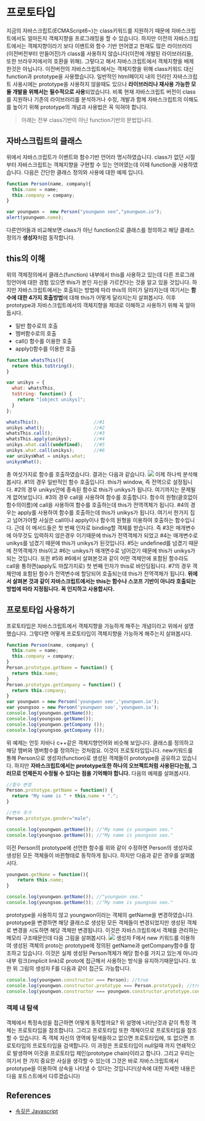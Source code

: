 # 프로토타입

지금의 자바스크립트(ECMAScript6~)는 class키워드를 지원하기 때문에 자바스크립트에서도 얼마든지 객체지향을 프로그래밍을 할 수 있습니다. 하지만 이전의 자바스크립트에서는 객체지향이라기 보다 이벤트와 함수 기반 언어였고 현재도 많은 라이브러리(이전버전부터 만들어진)가 class를 사용하지 않습니다(이전에 개발된 라이브러리들, 또한 브라우저에서의 호환을 위해). 그렇다고 해서 자바스크립트에서 객체지향을 배제한것은 아닙니다. 이전버전의 자바스크립트에서는 객체지향을 위해 class키워드 대신 function과 prototype을 사용했습니다. 일반적인 html페이지 내의 인라인 자바스크립트 사용시에는 prototype을 사용하지 않을때도 있으나 **라이브러리나 재사용 가능한 모듈 개발을 위해서는 필수적으로 사용**되었습니다.
비록 현재 자바스크립트 버전이 class를 지원하나 기존의 라이브러리를 분석하거나 수정, 개발과 함께 자바스크립트의 이해도를 높이기 위해 prototype의 개념과 사용법은 꼭 익혀야 합니다.

> 아래는 전부 class기반이 아닌 function기반의 문법입니다.

## 자바스크립트의 클래스
위에서 자바스크립트가 이벤트와 함수기반 언어라 명시하였습니다. class가 없던 시절부터 자바스크립트는 객체지향을 구현할 수 있는 언어였는데 이때 function을 사용하였습니다. 다음은 간단한 클래스 정의와 사용에 대한 예제 입니다.
```javascript
function Person(name, company){
  this.name = name;
  this.company = company;
}

var youngwon =  new Person("youngwon seo","youngwon.io");
alert(youngwon.name);
```
다른언어들과 비교해보면 class가 아닌 function으로 클래스를 정의하고 해당 클레스 정의가 **생성자**처럼 동작합니다. 

## this의 이해
위의 객체정의에서 클래스(function) 내부에서 this를 사용하고 있는데 다른 프로그래밍언어에 대한 경험 있으면 this가 본인 자신을 가르킨다는 것을 알고 있을 것입니다. 하지만 자바스크립트에서는 호출되는 방법에 따라 this의 의미가 달라지는데 여기서는 **함수에 대한 4가지 호출방법**에 대해  this가 어떻게 달라지는지 살펴봅시다. 이후 prototype과 자바스크립트에서의 객체지향을 제대로 이해하고 사용하기 위해 꼭 알아둡시다.
* 일반 함수로의 호출
* 멤버함수로의 호출
* call() 함수를 이용한 호출
* apply()함수를 이용한 호출

```javascript
function whatsThis(){
  return this.toString();
}

var unikys = {
  what: whatsThis,
  toString: function() {
    return "[object unikys]";
  }
};

whatsThis();					//#1
unikys.what();					//#2
whatsThis.call();				//#3
whatsThis.apply(unikys);		//#4
unikys.what.call(undefined);	//#5
unikys.what.call(unikys);		//#6
var unikysWhat = unikys.what;
unikysWhat();
```
총 여섯가지로 함수를 호출하였습니다. 결과는 다음과 같습니다.
![](/public/prototype-result.png)
이제 하나씩 분석해 봅시다.
#1의 경우 일반적인 함수 호출입니다. this가 window, 즉 전역으로 설정됩니다. 
#2의 경우 unikys안에 종속된 함수로 this가 unikys가 됩니다. 여기까지는 문제될게 없어보입니다.
#3의 경우 call을 사용하여 함수를 호출합니다. 함수의 원형(괄호없이 함수의이름)에 call을 사용하여 함수를 호출하는데 this가 전역객체가 됩니다.
#4의 경우는 apply를 사용하여 함수를 호출하는데 this가 unikys가 됩니다. 
여기서 한가지 집고 넘어가야할 사실은 call이나 apply이나 함수의 원형을 이용하여 호출하는 함수입니다. 근데 이 메서드들은 첫 번째 인자로 binding할 객체를 받습니다. 즉 #3은 매개변수에 아무것도 입력하지 않은경우 이기때문에 this가 전역객체가 되었고 #4는 매개변수로 unikys를 넘겼기 때문에 this가 unikys가 된것입니다.
#5는 undefined를 넘겼기 때문에 전역객체가 this이고 #6는 unikys가 매개면수로 넘어갔기 때문에 this가 unikys가 되는 것입니다. 또한 #5와 #6에서 살펴본것과 같이 어떤 객체안에 포함된 함수라도 call을 통하면(apply도 마찮가지로) 첫 번째 인자가 this로 바인딩됩니다.
#7의 경우 객체안에 포함된 함수가 전역변수에 할당되어 호출되는데 this가 전역객체가 됩니다.
**위에서 살펴본 것과 같이 자바스크립트에서는 this는 함수나 스코프 기반이 아니라 호출되는 방법에 따라 지정됩니다. 꼭 인지하고 사용합시다.**

## 프로토타입 사용하기
프로토타입은 자바스크립트에서 객체지향을 가능하게 해주는 개념이라고 위에서 설명했습니다. 그렇다면 어떻게 프로토타입이 객체지향을 가능하게 해주는지 살펴봅시다.
```javascript
function Person(name, company) {
  this.name = name;
  this.company = company;
}
Person.prototype.getName = function() {
  return this.name;
}
Person.prototype.getCompany = function() {
  return this.company;
}
var youngwon = new Person('youngwon seo','youngwon.io');
var youngsoo = new Person('youngwon soo','youngwon.io');
console.log(youngwon.getName());
console.log(youngsoo.getName());
console.log(youngwon.getCompany ());
console.log(youngsoo.getCompany ());
```
위 예제는 언듯 자바나 c++같은 객체지향언어와 비슷해 보입니다. 클래스를 정의하고 해당 맴버와 맴버함수를 정의하는 것처럼요. 이것이 프로토타입입니다. new키워드를 통해 Person으로 생성자(function)로 생성된 객체들이 prototype을 공유하고 있습니다. 하지만 **자바스크립트에서는 prototype또한 하나의 오브젝트처럼 사용된다는점, 그러므로 언제든지 수정될 수 있다는 점을 기억해야 합니다.** 다음의 예제를 살펴봅시다.
```javascript
//함수 변경
Person.prototype.getName = function() {
  return "My name is " + this.name + ".";
}

//변수 추가
Person.prototype.gender="male";

console.log(youngwon.getName()); //"My name is youngwon seo."
console.log(youngsoo.getName()); //"My name is youngsoo seo."
```
이전 Person의 prototype에 선언한 함수를 위와 같이 수정하면 Person의 생성자로 생성된 모든 객체들이 바뀐형태로 동작하게 됩니다. 하지만 다음과 같은 경우를 살펴봅시다. 
```javascript
youngwon.getName = function(){
	return this.name;
}

console.log(youngwon.getName()); //"youngwon seo."
console.log(youngsoo.getName()); //"My name is youngsoo seo."
```
prototype을 사용하지 않고 youngwon이라는 객체의 getName을 변경하였습니다. prototype을 변경하면 해당 클래스로 생성된 모든 객체들이 변경되었지만 생성된 객체로 변경을 시도하면 해당 객체만 변경됩니다. 이것은 자바스크립트에서 객체를 관리하는 메모리 구조때문인데 다음 그림을 살펴봅시다.
![](/public/js-prototype.png)
생성자 F에서 new 키워드를 이용하여 생성된 객체의 proto는 prototype에 정의된 getName과 getCompany함수를 참조하고 있습니다. 이것은 실제 생성된 Person객체가 해당 함수를 가지고 있는게 아니라 내부 링크(implicit link)로 proto에 접근해서 사용하는 방식을 유지하기때문입니다.
또한 위 그림의 생성자 F를 다음과 같이 접근도 가능합니다.
```javascript
console.log(youngwon.constructor === Person); //true
console.log(youngwon.constructor.prototype === Person.prototype); //true
console.log(youngwon.constructor === youngwon.constructor.prototype.constructor); //true
```

###  객체 내 탐색
객체에서 특정속성을 접근하면 어떻게 동작할까요? 위 설명에 나타난것과 같이 특정 객체는 프로토타입을 참조합니다. 그리고 프로토타입 또한 객체이므로 프로토타입을 참조할 수 있습니다. 즉 객체 자신의 영역에 탐색을하고 없으면 프로토타입에, 또 없으면 프로토타입의 프로토타입을 검색합니다. 이 과정은 프로토타입이 null일때 까지 연쇄적으로 발생하며 이것을 프로토타입 체인(prototype chain)이라고 합니다. 그리고 우리는 여기서 한 가지 중요한 사실을 생각할 수 있는데 그것은 바로 자바스크립트에서 prototype을 이용하여 상속을 나타낼 수 있다는 것입니다!(상속에 대한 자세한 내용은 다음 포트스트에서 다루겠습니다)


## References
* [속깊은 Javascript](http://www.kyobobook.co.kr/product/detailViewKor.laf?ejkGb=KOR&mallGb=KOR&barcode=9791186710098&orderClick=LEA&Kc=)